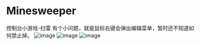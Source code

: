 # Minesweeper
控制台小游戏-扫雷
有个小问题，就是鼠标右键会弹出编辑菜单，暂时还不知道如何禁止掉。
![image](https://github.com/jpc0701/Minesweeper/blob/master/%E6%88%AA%E5%9B%BE1.png)
![image](https://github.com/jpc0701/Minesweeper/blob/master/%E6%88%AA%E5%9B%BE2.png)
![image](https://github.com/jpc0701/Minesweeper/blob/master/%E6%88%AA%E5%9B%BE3.png)
